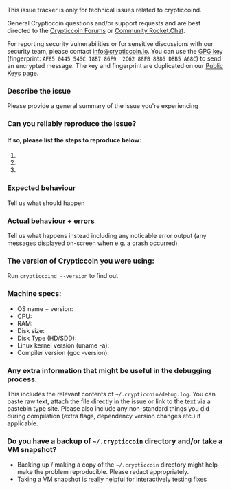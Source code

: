 <!--- Remove text and sections that do not apply -->

This issue tracker is only for technical issues related to crypticcoind.

General Crypticcoin questions and/or support requests and are best directed to the [Crypticcoin Forums](https://forum.crypticcoin.io) or [Community Rocket.Chat](https://chat.crypticcoincommunity.com).

For reporting security vulnerabilities or for sensitive discussions with our security team, please contact [info@crypticcoin.io](mailto:info@crypticcoin.io). You can use the [GPG key](https://z.cash/gpg-pubkeys/security.asc) (fingerprint: `AF85 0445 546C 18B7 86F9  2C62 88FB 8B86 D8B5 A68C`) to send an encrypted message. The key and fingerprint are duplicated on our [Public Keys page](https://z.cash/support/pubkeys.html).

### Describe the issue
Please provide a general summary of the issue you're experiencing

### Can you reliably reproduce the issue?
#### If so, please list the steps to reproduce below:
1. 
2. 
3. 

### Expected behaviour
Tell us what should happen

### Actual behaviour + errors
Tell us what happens instead including any noticable error output (any messages displayed on-screen when e.g. a crash occurred)

### The version of Crypticcoin you were using:
Run `crypticcoind --version` to find out

### Machine specs:
- OS name + version:
- CPU:
- RAM:
- Disk size:
- Disk Type (HD/SDD):
- Linux kernel version (uname -a):
- Compiler version (gcc -version):

### Any extra information that might be useful in the debugging process.
This includes the relevant contents of `~/.crypticcoin/debug.log`. You can paste raw text, attach the file directly in the issue or link to the text via a pastebin type site.
Please also include any non-standard things you did during compilation (extra flags, dependency version changes etc.) if applicable.

### Do you have a backup of `~/.crypticcoin` directory and/or take a VM snapshot?
- Backing up / making a copy of the `~/.crypticcoin` directory might help make the problem reproducible. Please redact appropriately.
- Taking a VM snapshot is really helpful for interactively testing fixes
